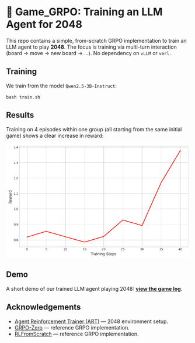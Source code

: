 # 🚀 Game_GRPO: Training an LLM Agent for 2048

This repo contains a simple, from-scratch GRPO implementation to train an LLM agent to play **2048**. The focus is training via multi-turn interaction (board → move → new board → …). No dependency on `vLLM` or `verl`.


## Training 

We train from the model `Qwen2.5-3B-Instruct`:

```
bash train.sh
```

## Results

Training on 4 episodes within one group (all starting from the same initial game) shows a clear increase in reward:

![Evaluation rewards over training](demo/eval_rewards.png)


## Demo

A short demo of our trained LLM agent playing 2048:
[**view the game log**](demo/game_log.pdf).



## Acknowledgements
- [Agent Reinforcement Trainer (ART)](https://github.com/OpenPipe/ART/tree/2d573f85a5b0d0e37c5add3d380e84317e6ca0c4) — 2048 environment setup.
- [GRPO-Zero](https://github.com/policy-gradient/GRPO-Zero/tree/main) — reference GRPO implementation.
- [RLFromScratch](https://github.com/mingyin0312/RLFromScratch/tree/main) — reference GRPO implementation.

